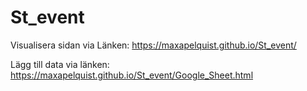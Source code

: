 # St_event

Visualisera sidan via Länken: 
https://maxapelquist.github.io/St_event/


Lägg till data via länken:
https://maxapelquist.github.io/St_event/Google_Sheet.html
